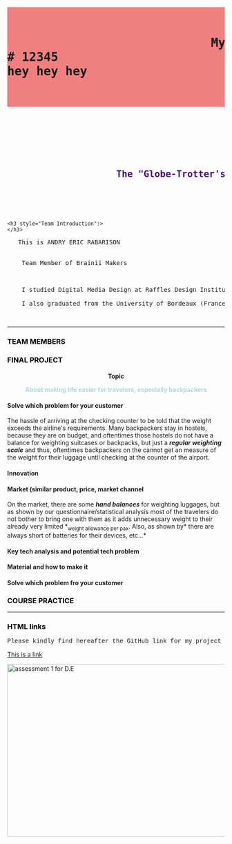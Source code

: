 
<!-- index.html -->

<!DOCTYPE html>

<html lang="en-US">
<body>

<pre>	<h1 style="background-color:lightcoral";>

   	                		My Project
# 12345
hey hey hey 

     	</h1> 

  	<h2 style="color:Indigo";>

					The "Globe-Trotter's" Backpack 

	</h2>
</pre>


	<h3 style="Team Introduction":>
	</h3>

<p title="Team 2">

<pre>	This is ANDRY ERIC RABARISON<br>

	Team Member of Brainii Makers 
</p>

	I studied Digital Media Design at Raffles Design Institute in Guangzhou (China)

	I also graduated from the University of Bordeaux (France)  


</pre>




<hr> 

<h3 style="color:black;">TEAM MEMBERS</h3>


<h3 style="color:black;">FINAL PROJECT</h3>


<h4 style="text-align:center;">Topic

<p style="color:LightBlue;">About making life easier for travelers, especially backpackers</p>
</h4>

<h4>Solve which problem for your customer</h4>

<p style font-size:110%;>
The hassle of arriving at the checking counter to be told that the weight exceeds the airline's requirements. Many backpackers stay in hostels, because they are on budget, and oftentimes those hostels do not have a balance for weighting suitcases or backpacks, but just a <b><em>regular weighting scale</em></b> and thus, oftentimes backpackers on the cannot get an measure of the weight for their luggage until checking at the counter of the airport.
</p>

<h4>Innovation</h4>

<h4>Market (similar product, price, market channel</h4>

<p style="font-size:100%;">On the market, there are some <b><em>hand balances</em></b> for weighting luggages, but as shown by our questionnaire/statistical analysis most of the travelers do not bother to bring one with them as it adds unnecessary weight to their already very limited *<sub>weight allowance per pax</sub>. Also, as shown by* there are always short of batteries for their devices, etc...*</p>


<h4>Key tech analysis and potential tech problem</h4>

<h4>Material and how to make it </h4>

<h4>Solve which problem fro your customer</h4>



<h3 style="color:black;">COURSE PRACTICE</h3>



<hr>

<h3 style="color:black;">HTML links</h3>

<p style="font-family:courier;">Please kindly find hereafter the GitHub link for my project</p>

<a href="https://github.com/AndryEric/health-monitoring-backpack.git">This is a link</a>

<img src="/Users/rabarisonandry/Desktop/images for HTML coding/schedule.png" alt="assessment 1 for D.E" width="800" height="400">

</body>
</html>
